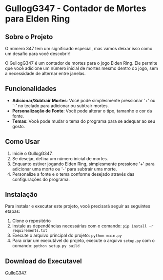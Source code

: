 # GullogG347 - Contador de Mortes para Elden Ring

## Sobre o Projeto

O número 347 tem um significado especial, mas vamos deixar isso como um desafio para você descobrir!

O GullogG347 é um contador de mortes para o jogo Elden Ring. Ele permite que você adicione um número inicial de mortes mesmo dentro do jogo, sem a necessidade de alternar entre janelas.

## Funcionalidades

- **Adicionar/Subtrair Mortes**: Você pode simplesmente pressionar '+' ou '-' no teclado para adicionar ou subtrair mortes.
- **Personalização de Fonte**: Você pode alterar o tipo, tamanho e cor da fonte.
- **Temas**: Você pode mudar o tema do programa para se adequar ao seu gosto.

## Como Usar

1. Inicie o GullogG347.
2. Se desejar, defina um número inicial de mortes.
3. Enquanto estiver jogando Elden Ring, simplesmente pressione '+' para adicionar uma morte ou '-' para subtrair uma morte.
4. Personalize a fonte e o tema conforme desejado através das configurações do programa.

## Instalação

Para instalar e executar este projeto, você precisará seguir as seguintes etapas:

1. Clone o repositório
2. Instale as dependências necessárias com o comando: `pip install -r requirements.txt`
3. Execute o arquivo principal do projeto: `python main.py`
4. Para criar um executável do projeto, execute o arquivo `setup.py` com o comando: `python setup.py build`

## Download do Executavel
[GulloG347](https://github.com/arquimonh/GulloG347/raw/main/build/GulloG347.zip)
